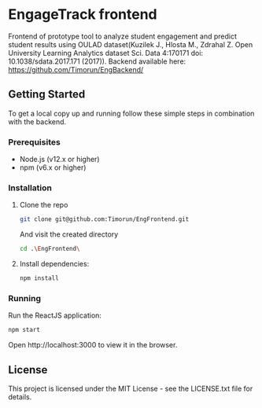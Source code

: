 # EngageTrack frontend

Frontend of prototype tool to analyze student engagement and predict student results using OULAD dataset(Kuzilek J., Hlosta M., Zdrahal Z. Open University Learning Analytics dataset Sci. Data 4:170171 doi: 10.1038/sdata.2017.171 (2017)).
Backend available here: https://github.com/Timorun/EngBackend/

## Getting Started

To get a local copy up and running follow these simple steps in combination with the backend.

### Prerequisites

- Node.js (v12.x or higher)
- npm (v6.x or higher)

### Installation

1. Clone the repo
   ```sh
   git clone git@github.com:Timorun/EngFrontend.git
   ```
   And visit the created directory
   ```sh
   cd .\EngFrontend\
   ```
2. Install dependencies:
   ```sh
   npm install
   ```

### Running

Run the ReactJS application:

```sh
npm start
```

Open http://localhost:3000 to view it in the browser.

## License

This project is licensed under the MIT License - see the LICENSE.txt file for details.
